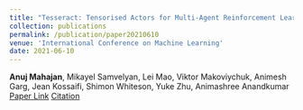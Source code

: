 ```yaml
---
title: "Tesseract: Tensorised Actors for Multi-Agent Reinforcement Learning"
collection: publications
permalink: /publication/paper20210610
venue: 'International Conference on Machine Learning'
date: 2021-06-10
---
```

**Anuj Mahajan**, Mikayel Samvelyan, Lei Mao, Viktor Makoviychuk, Animesh Garg, Jean Kossaifi, Shimon Whiteson, Yuke Zhu, Animashree Anandkumar\
[Paper Link](http://anuj-mahajan.github.io/files/tesseract.pdf)    [Citation](/bibtex/paper10.html)
